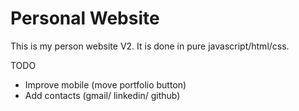 # Personal Website

This is my person website V2. It is done in pure javascript/html/css.

TODO
 - Improve mobile (move portfolio button)
 - Add contacts (gmail/ linkedin/ github)